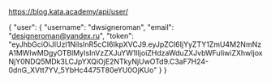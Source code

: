 https://blog.kata.academy/api/user/

{
    "user": {
        "username": "dwsigneroman",
        "email": "designeroman@yandex.ru",
        "token": "eyJhbGciOiJIUzI1NiIsInR5cCI6IkpXVCJ9.eyJpZCI6IjYyZTY1ZmU4M2NmNzA1MWIwMDgyOTBlMyIsInVzZXJuYW1lIjoiZHdzaWduZXJvbWFuIiwiZXhwIjoxNjY0NDQ5MDk3LCJpYXQiOjE2NTkyNjUwOTd9.C3aF7H24-0dnG_XVtt7YV_5YbHc4475T80eYU0OjKUo"
    }
}
